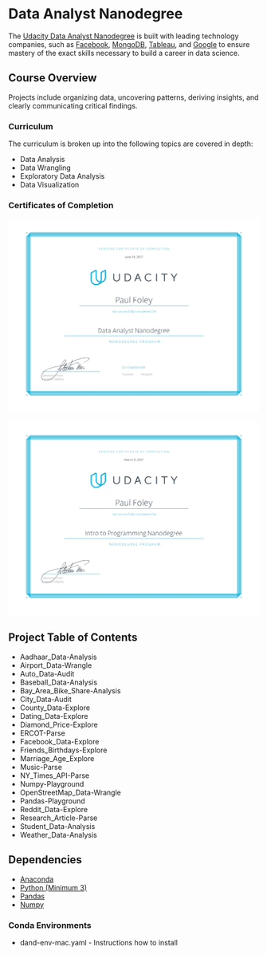 # Data Analyst Nanodegree

The [Udacity Data Analyst Nanodegree](https://www.udacity.com/course/data-analyst-nanodegree--nd002) is built with leading technology companies, such as [Facebook](https://www.facebook.com/), [MongoDB](https://www.mongodb.com/), [Tableau](https://www.tableau.com/), and [Google](https://www.google.com/) to ensure mastery of the exact skills necessary to build a career in data science.

## Course Overview
Projects include organizing data, uncovering patterns, deriving insights, and clearly communicating critical findings.

### Curriculum
The curriculum is broken up into the following topics are covered in depth:

* Data Analysis
* Data Wrangling
* Exploratory Data Analysis
* Data Visualization

### Certificates of Completion

![Udacity Nanodegree Certificate Data Analyst](Certificate_Nanodegree-Data_Analyst.jpg?raw=true "Udacity Nanodegree Certificate Data Analyst")

![Udacity Nanodegree Certificate Programming](Certificate_Nanodegree-Programming.jpg?raw=true "Udacity Nanodegree Certificate Programming")


## Project Table of Contents

* Aadhaar_Data-Analysis
* Airport_Data-Wrangle
* Auto_Data-Audit
* Baseball_Data-Analysis
* Bay_Area_Bike_Share-Analysis
* City_Data-Audit
* County_Data-Explore
* Dating_Data-Explore
* Diamond_Price-Explore
* ERCOT-Parse
* Facebook_Data-Explore
* Friends_Birthdays-Explore
* Marriage_Age_Explore
* Music-Parse
* NY_Times_API-Parse
* Numpy-Playground
* OpenStreetMap_Data-Wrangle
* Pandas-Playground
* Reddit_Data-Explore
* Research_Article-Parse
* Student_Data-Analysis
* Weather_Data-Analysis


## Dependencies

* [Anaconda](https://www.continuum.io/downloads)
* [Python (Minimum 3)](https://www.continuum.io/blog/developer-blog/python-3-support-anaconda)
* [Pandas](https://anaconda.org/anaconda/pandas)
* [Numpy](https://anaconda.org/anaconda/numpy)

### Conda Environments

* dand-env-mac.yaml - Instructions how to install

